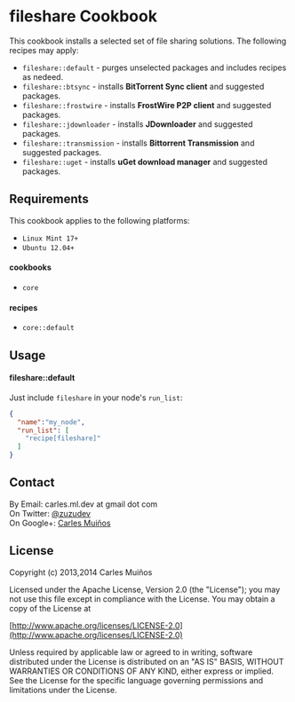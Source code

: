 # fileshare Cookbook

This cookbook installs a selected set of file sharing solutions.
The following recipes may apply:

- `fileshare::default`      - purges unselected packages and includes recipes as nedeed.
- `fileshare::btsync`       - installs __BitTorrent Sync client__ and suggested packages.
- `fileshare::frostwire`    - installs __FrostWire P2P client__ and suggested packages.
- `fileshare::jdownloader`  - installs __JDownloader__ and suggested packages.
- `fileshare::transmission` - installs __Bittorrent Transmission__ and suggested packages.
- `fileshare::uget`         - installs __uGet download manager__ and suggested packages.


## Requirements

This cookbook applies to the following platforms:  
- `Linux Mint 17+`
- `Ubuntu 12.04+`

#### cookbooks
- `core`

#### recipes
- `core::default`


## Usage

#### fileshare::default
Just include `fileshare` in your node's `run_list`:

```json
{
  "name":"my_node",
  "run_list": [
    "recipe[fileshare]"
  ]
}
```


## Contact

By Email:   carles.ml.dev at gmail dot com  
On Twitter: [@zuzudev](https://twitter.com/zuzudev)  
On Google+: [Carles Muiños](https://plus.google.com/109480759201585988691)


## License

Copyright (c) 2013,2014 Carles Muiños

Licensed under the Apache License, Version 2.0 (the "License");
you may not use this file except in compliance with the License.
You may obtain a copy of the License at

[http://www.apache.org/licenses/LICENSE-2.0](http://www.apache.org/licenses/LICENSE-2.0)

Unless required by applicable law or agreed to in writing, software
distributed under the License is distributed on an "AS IS" BASIS,
WITHOUT WARRANTIES OR CONDITIONS OF ANY KIND, either express or implied.
See the License for the specific language governing permissions and
limitations under the License.

